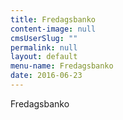 ```yaml
---
title: Fredagsbanko
content-image: null
cmsUserSlug: ""
permalink: null
layout: default
menu-name: Fredagsbanko
date: 2016-06-23 
---
```


Fredagsbanko